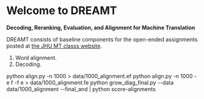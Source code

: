 Welcome to DREAMT
=================
**Decoding, Reranking, Evaluation, and Alignment for Machine Translation**

DREAMT consists of baseline components for the open-ended assignments
posted at [the JHU MT classs website](http://mt-class.org/jhu). 

1) Word alignment.
2) Decoding.

python align.py -n 1000 > data/1000_alignment.ef
python align.py -n 1000 -e f -f e > data/1000_alignment.fe
python grow_diag_final.py --data data/1000_alignment --final_and | python score-alignments
